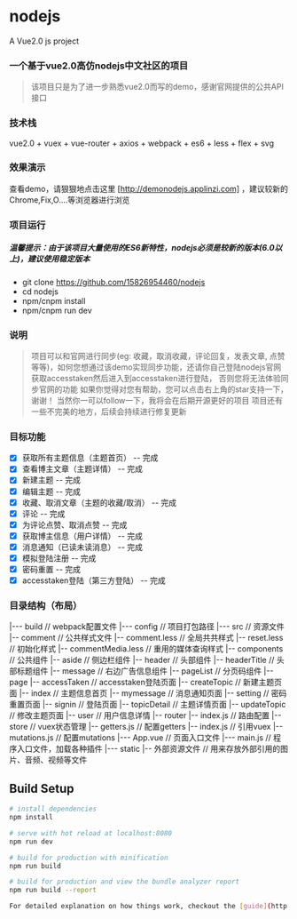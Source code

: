 # nodejs

A Vue2.0 js project

### 一个基于vue2.0高仿nodejs中文社区的项目

> 该项目只是为了进一步熟悉vue2.0而写的demo，感谢官网提供的公共API接口

### 技术栈

vue2.0 + vuex + vue-router + axios + webpack + es6 + less + flex + svg

### 效果演示

查看demo，请狠狠地点击这里 [http://demonodejs.applinzi.com] ，建议较新的Chrome,Fix,O....等浏览器进行浏览

### 项目运行

##### 温馨提示：由于该项目大量使用的ES6新特性，nodejs必须是较新的版本(6.0以上)，建议使用稳定版本

* git clone https://github.com/15826954460/nodejs
* cd nodejs
* npm/cnpm install
* npm/cnpm run dev
### 说明

> 项目可以和官网进行同步(eg: 收藏，取消收藏，评论回复，发表文章, 点赞等等)，如何您想通过该demo实现同步功能，还请你自己登陆nodejs官网获取accesstaken然后进入到accesstaken进行登陆，
 否则您将无法体验同步官网的功能
> 如果你觉得对您有帮助，您可以点击右上角的star支持一下，谢谢！
> 当然你一可以follow一下，我将会在后期开源更好的项目
> 项目还有一些不完美的地方，后续会持续进行修复更新

### 目标功能
- [x] 获取所有主题信息（主题首页）  -- 完成
- [x] 查看博主文章（主题详情）  -- 完成
- [x] 新建主题  -- 完成
- [x] 编辑主题  -- 完成
- [x] 收藏、取消文章（主题的收藏/取消）  -- 完成
- [x] 评论  -- 完成
- [x] 为评论点赞、取消点赞  -- 完成
- [x] 获取博主信息（用户详情）  -- 完成
- [x] 消息通知（已读未读消息）  -- 完成
- [x] 模拟登陆注册  -- 完成
- [x] 密码重置  -- 完成
- [x] accesstaken登陆（第三方登陆）  -- 完成

### 目录结构（布局）
|--- build                                          // webpack配置文件
|--- config                                         // 项目打包路径
|--- src                                            // 资源文件
      |-- comment                                   // 公共样式文件
             |-- comment.less                       // 全局共共样式
             |-- reset.less                         // 初始化样式
             |-- commentMedia.less                  // 重用的媒体查询样式
      |-- components                                // 公共组件
             |-- aside                              // 侧边栏组件
             |-- header                             // 头部组件
             |-- headerTitle                        // 头部标题组件
             |-- message                            // 右边广告信息组件
             |-- pageList                           // 分页码组件
      |-- page
             |-- accessTaken                        // accesstaken登陆页面
             |-- createTopic                        // 新建主题页面
             |-- index                              // 主题信息首页
             |-- mymessage                          // 消息通知页面
             |-- setting                            // 密码重置页面
             |-- signin                             // 登陆页面
             |-- topicDetail                        // 主题详情页面
             |-- updateTopic                        // 修改主题页面
             |-- user                               // 用户信息详情
      |-- router
             |-- index.js                           // 路由配置
      |-- store                                     // vuex状态管理
             |-- getters.js                         // 配置getters
             |-- index.js                           // 引用vuex
             |-- mutations.js                       // 配置mutations
      |--- App.vue                                  // 页面入口文件
      |--- main.js                                  // 程序入口文件，加载各种插件
|--- static
      |-- 外部资源文件                               // 用来存放外部引用的图片、音频、视频等文件


## Build Setup

``` bash
# install dependencies
npm install

# serve with hot reload at localhost:8080
npm run dev

# build for production with minification
npm run build

# build for production and view the bundle analyzer report
npm run build --report

For detailed explanation on how things work, checkout the [guide](http://vuejs-templates.github.io/webpack/) and [docs for vue-loader](http://vuejs.github.io/vue-loader)
